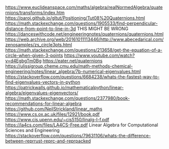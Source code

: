 https://www.euclideanspace.com/maths/algebra/realNormedAlgebra/quaternions/transforms/index.htm
https://paroj.github.io/gltut/Positioning/Tut08%20Quaternions.html
https://math.stackexchange.com/questions/1905533/find-perpendicular-distance-from-point-to-line-in-3d
THIS MIGHT BE WRONG
https://danceswithcode.net/engineeringnotes/quaternions/quaternions.html
https://web.archive.org/web/20161011113446/http://www.abecedarical.com/zenosamples/zs_circle3pts.html
https://math.stackexchange.com/questions/213658/get-the-equation-of-a-circle-when-given-3-points
https://www.youtube.com/watch?v=d4EgbgTm0Bg
https://eater.net/quaternions
https://ulissigroup.cheme.cmu.edu/math-methods-chemical-engineering/notes/linear_algebra/7b-numerical-eigenvalues.html
https://stackoverflow.com/questions/6684238/whats-the-fastest-way-to-find-eigenvalues-vectors-in-python
https://patrickwalls.github.io/mathematicalpython/linear-algebra/eigenvalues-eigenvectors/
https://math.stackexchange.com/questions/2377980/book-recommendations-for-linear-algebra
https://github.com/NeilStrickland/linear_maths
https://www.cs.ox.ac.uk/files/12921/book.pdf
https://www.cis.upenn.edu/~cis5150/linalg-I-f.pdf
https://la4cs.com/files/LA4CS-Free.pdf
Linear Algebra for Computational Sciences and Engineering
https://stackoverflow.com/questions/79631106/whats-the-difference-between-reprrust-reprc-and-reprpacked

